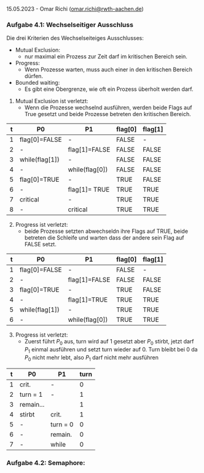 15.05.2023 - Omar Richi (omar.richi@rwth-aachen.de)

### Aufgabe 4.1: Wechselseitiger Ausschluss

Die drei Kriterien des Wechselseiteiges Ausschlusses:
- Mutual Exclusion:
	- nur maximal ein Prozess zur Zeit darf im kritischen Bereich sein.
- Progress:
	- Wenn Prozesse warten, muss auch einer in den kritischen Bereich dürfen.
- Bounded waiting:
	- Es gibt eine Obergrenze, wie oft ein Prozess überholt werden darf.

1. Mutual Exclusion ist verletzt: 
	- Wenn die Prozesse wechselnd ausführen, werden beide Flags auf True gesetzt und beide Prozesse betreten den kritischen Bereich.

| t   | P0             | P1             | flag[0] | flag[1] |
| --- | -------------- | -------------- | ------- | ------- |
| 1   | flag[0]=FALSE  | -              | FALSE   | -       |
| 2   | -              | flag[1]=FALSE  | FALSE   | FALSE   |
| 3   | while(flag[1]) | -              | FALSE   | FALSE   |
| 4   | -              | while(flag[0]) | FALSE   | FALSE   |
| 5   | flag[0]=TRUE   | -              | TRUE    | FALSE   |
| 6   | -              | flag[1]= TRUE  | TRUE    | TRUE    |
| 7   | critical       | -              | TRUE    | TRUE    |
| 8   | -              | critical       | TRUE    | TRUE    |

2.  Progress ist verletzt:
	-  beide Prozesse setzten abwechseldn ihre Flags auf TRUE, beide betreten die Schleife und warten dass der andere sein Flag auf FALSE setzt.


| t   | P0             | P1             | flag[0] | flag[1] |
| --- | -------------- | -------------- | ------- | ------- |
| 1   | flag[0]=FALSE  | -              | FALSE   | -       |
| 2   | -              | flag[1]=FALSE  | FALSE   | FALSE   |
| 3   | flag[0]=TRUE   | -              | TRUE    | FALSE   |
| 4   | -              | flag[1]=TRUE   | TRUE    | TRUE    |
| 5   | while(flag[1]) | -              | TRUE    | TRUE    |
| 6   | -              | while(flag[0]) | TRUE    | TRUE    |

3. Progress ist verletzt: 
	- Zuerst führt $P_0$ aus, turn wird auf 1 gesetzt aber $P_0$ stirbt, jetzt darf $P_1$ einmal ausführen und setzt turn wieder auf 0. Turn bleibt bei 0 da $P_0$ nicht mehr lebt, also $P_1$ darf nicht mehr ausführen

| t   | P0        | P1       | turn |
| --- | --------- | -------- | ---- |
| 1   | crit.     | -        | 0    |
| 2   | turn = 1  | -        | 1    |
| 3   | remain... |          | 1    |
| 4   | stirbt    | crit.    | 1    |
| 5   | -         | turn = 0 | 0    |
| 6   | -         | remain.  | 0    |
| 7   | -         | while    | 0    | 


### Aufgabe 4.2: Semaphore:
